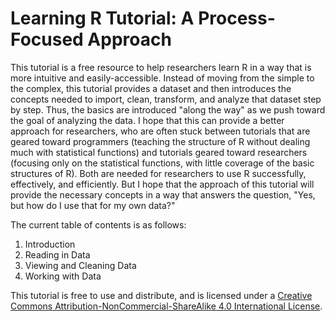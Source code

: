<!-- README.md is generated from README.Rmd. Please edit that file -->
Learning R Tutorial: A Process-Focused Approach
===============================================

This tutorial is a free resource to help researchers learn R in a way that is more intuitive and easily-accessible. Instead of moving from the simple to the complex, this tutorial provides a dataset and then introduces the concepts needed to import, clean, transform, and analyze that dataset step by step. Thus, the basics are introduced "along the way" as we push toward the goal of analyzing the data. I hope that this can provide a better approach for researchers, who are often stuck between tutorials that are geared toward programmers (teaching the structure of R without dealing much with statistical functions) and tutorials geared toward researchers (focusing only on the statistical functions, with little coverage of the basic structures of R). Both are needed for researchers to use R successfully, effectively, and efficiently. But I hope that the approach of this tutorial will provide the necessary concepts in a way that answers the question, "Yes, but how do I use that for my own data?"

The current table of contents is as follows:

1.  Introduction
2.  Reading in Data
3.  Viewing and Cleaning Data
4.  Working with Data

This tutorial is free to use and distribute, and is licensed under a [Creative Commons Attribution-NonCommercial-ShareAlike 4.0 International License](http://creativecommons.org/licenses/by-nc-sa/4.0/).
